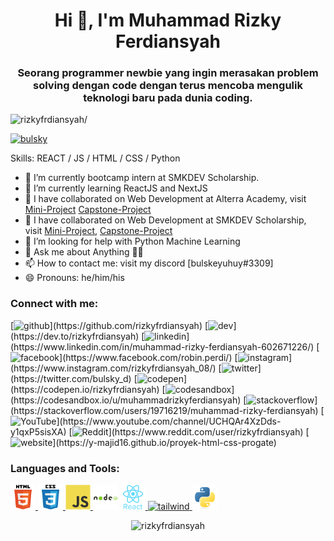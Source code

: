 <h1 align="center">Hi 👋, I'm Muhammad Rizky Ferdiansyah</h1>

<h3 align="center">Seorang programmer newbie yang ingin merasakan problem solving dengan code dengan terus mencoba mengulik teknologi baru pada dunia coding.</h3>
<p align="left"> <img src=https://komarev.com/ghpvc/?username=rizkyfrdiansyah alt=rizkyfrdiansyah/> </p>

<p align="left"> <a href="https://twitter.com/bulsky_d" target="blank"><img src="https://img.shields.io/twitter/follow/bulsky_d?logo=twitter&style=for-the-badge" alt="bulsky" /></a> </p>


Skills: REACT / JS / HTML / CSS / Python

- 🔭 I’m currently bootcamp intern at SMKDEV Scholarship. 
- 🌱 I’m currently learning ReactJS and NextJS
- 👯 I have collaborated on Web Development at Alterra Academy, visit [Mini-Project](https://decashier.netlify.app/) [Capstone-Project](https://altagym-altagym.vercel.app/login)
- 👯 I have collaborated on Web Development at SMKDEV Scholarship, visit [Mini-Project](https://cinefilm-frontend.netlify.app/), [Capstone-Project](On-Progress) 
- 🤔 I’m looking for help with Python Machine Learning 
- 💬 Ask me about Anything 🤷‍♂️ 
- 📫 How to contact me: visit my discord [bulskeyuhuy#3309] 
- 😄 Pronouns: he/him/his 


<h3 align="left">Connect with me:</h3>
<p align="left">
[<img src='https://cdn.jsdelivr.net/npm/simple-icons@3.0.1/icons/github.svg' alt='github' height='40'>](https://github.com/rizkyfrdiansyah)  [<img src='https://cdn.jsdelivr.net/npm/simple-icons@3.0.1/icons/dev-dot-to.svg' alt='dev' height='40'>](https://dev.to/rizkyfrdiansyah)  [<img src='https://cdn.jsdelivr.net/npm/simple-icons@3.0.1/icons/linkedin.svg' alt='linkedin' height='40'>](https://www.linkedin.com/in/muhammad-rizky-ferdiansyah-602671226/)  [<img src='https://cdn.jsdelivr.net/npm/simple-icons@3.0.1/icons/facebook.svg' alt='facebook' height='40'>](https://www.facebook.com/robin.perdi/)  [<img src='https://cdn.jsdelivr.net/npm/simple-icons@3.0.1/icons/instagram.svg' alt='instagram' height='40'>](https://www.instagram.com/rizkyfrdiansyah_08/)  [<img src='https://cdn.jsdelivr.net/npm/simple-icons@3.0.1/icons/twitter.svg' alt='twitter' height='40'>](https://twitter.com/bulsky_d)  [<img src='https://cdn.jsdelivr.net/npm/simple-icons@3.0.1/icons/codepen.svg' alt='codepen' height='40'>](https://codepen.io/rizkyfrdiansyah)  [<img src='https://cdn.jsdelivr.net/npm/simple-icons@3.0.1/icons/codesandbox.svg' alt='codesandbox' height='40'>](https://codesandbox.io/u/muhammadrizkyferdiansyah)  [<img src='https://cdn.jsdelivr.net/npm/simple-icons@3.0.1/icons/stackoverflow.svg' alt='stackoverflow' height='40'>](https://stackoverflow.com/users/19716219/muhammad-rizky-ferdiansyah)  [<img src='https://cdn.jsdelivr.net/npm/simple-icons@3.0.1/icons/youtube.svg' alt='YouTube' height='40'>](https://www.youtube.com/channel/UCHQAr4XzDds-y1qxP5sisXA)  [<img src='https://cdn.jsdelivr.net/npm/simple-icons@3.0.1/icons/reddit.svg' alt='Reddit' height='40'>](https://www.reddit.com/user/rizkyfrdiansyah)  [<img src='https://cdn.jsdelivr.net/npm/simple-icons@3.0.1/icons/icloud.svg' alt='website' height='40'>](https://y-majid16.github.io/proyek-html-css-progate)  
</p>

<!-- BLOG-POST-LIST:END -->

<h3 align="left">Languages and Tools:</h3>
<p align="left">
    <a href="https://www.w3.org/html/" target="_blank"> <img src="https://raw.githubusercontent.com/devicons/devicon/master/icons/html5/html5-original-wordmark.svg" alt="html5" width="40" height="40"/> </a>
    <a href="https://www.w3schools.com/css/" target="_blank"> <img src="https://raw.githubusercontent.com/devicons/devicon/master/icons/css3/css3-original-wordmark.svg" alt="css3" width="40" height="40"/> </a>
    <a href="https://developer.mozilla.org/en-US/docs/Web/JavaScript" target="_blank"> <img src="https://raw.githubusercontent.com/devicons/devicon/master/icons/javascript/javascript-original.svg" alt="javascript" width="40" height="40"/> </a>
      <a href="https://nodejs.org" target="_blank"> <img src="https://raw.githubusercontent.com/devicons/devicon/master/icons/nodejs/nodejs-original-wordmark.svg" alt="nodejs" width="40" height="40"/></a>
      <a href="https://reactjs.org/" target="_blank"> <img src="https://raw.githubusercontent.com/devicons/devicon/master/icons/react/react-original-wordmark.svg" alt="react" width="40" height="40"/> </a>
    <a href="https://tailwindcss.com/" target="_blank"> <img src="https://www.vectorlogo.zone/logos/tailwindcss/tailwindcss-icon.svg" alt="tailwind" width="40" height="40"/> </a>
    <a href="https://www.python.org" target="_blank"> <img src="https://raw.githubusercontent.com/devicons/devicon/master/icons/python/python-original.svg" alt="python" width="40" height="40"/> </a>
    </p>


<p align="center"> <img src=https://github-readme-stats.vercel.app/api?username=rizkyfrdiansyah&show_icons=true alt=rizkyfrdiansyah /> </p>

